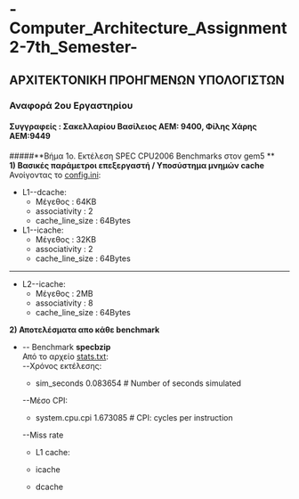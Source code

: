 # -Computer_Architecture_Assignment2-7th_Semester-
## ΑΡΧΙΤΕΚΤΟΝΙΚΗ ΠΡΟΗΓΜΕΝΩΝ ΥΠΟΛΟΓΙΣΤΩΝ

### Αναφορά 2ου Εργαστηρίου 

#### Συγγραφείς : Σακελλαρίου Βασίλειος ΑΕΜ: 9400, Φίλης Χάρης ΑΕΜ:9449



#####**Βήμα 1ο. Εκτέλεση SPEC CPU2006 Benchmarks στον gem5 **</br>
**1) Βασικές παράμετροι επεξεργαστή / Υποσύστημα μνημών cache**</br>
Ανοίγοντας το [config.ini](https://github.com/harryfilis/Computer_Architecture_Assignment2-7th_Semester/blob/master/spec_results/spechmmer/config.ini):
* L1--dcache:
  * Μέγεθος : 64KB
  * associativity : 2
  * cache_line_size : 64Bytes
* L1--icache:
  * Μέγεθος : 32KB
  * associativity : 2
  * cache_line_size : 64Bytes
---------------------------------
* L2--icache:
  * Μέγεθος : 2MB
  * associativity : 8
  * cache_line_size : 64Bytes
  
**2) Αποτελέσματα απο κάθε benchmark**</br>

* -- Benchmark **specbzip**</br>
Από το αρχείο [stats.txt](https://github.com/harryfilis/Computer_Architecture_Assignment2-7th_Semester/blob/master/spec_results/specbzip/stats.txt):</br>
  --Χρόνος εκτέλεσης:</br>
  * sim_seconds                                  0.083654                       # Number of seconds simulated
  
  --Μέσο CPI:</br>
  
  * system.cpu.cpi                               1.673085                       # CPI: cycles per instruction
  
  --Miss rate</br>
  
   * L1 cache:
    
    * icache
      
    * dcache
    
